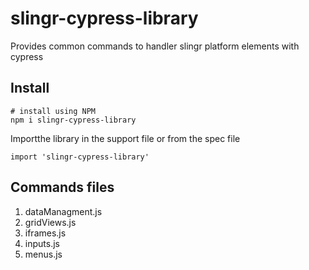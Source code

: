 # slingr-cypress-library

Provides common commands to handler slingr platform elements with cypress

## Install

```
# install using NPM
npm i slingr-cypress-library

```
Importthe library in the support file or from the spec file

```
import 'slingr-cypress-library'
```

## Commands files

1. dataManagment.js
2. gridViews.js
3. iframes.js
4. inputs.js
5. menus.js

